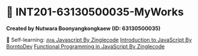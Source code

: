# 🍱 INT201-63130500035-MyWorks

**Created by Nutwara Boonyangkongkaew (ID: 63130500035)**

🍙 Self-learning:
[สอน Javascript By Zinglecode](https://www.youtube.com/playlist?list=PL_xSQKvnccplgKmdtqizMGRh11witheTM) 
[Introduction to JavaScript By BorntoDev](https://academy.borntodev.com/p/introduction-to-javascript)
[Functional Programming in JavaScript By Zinglecode](https://www.youtube.com/playlist?list=PLOgiLP3tCaPUDsXEB-3dGGO3oxGDRMmQe)
